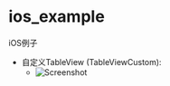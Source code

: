 ios_example
===========

iOS例子

 * 自定义TableView (TableViewCustom):
   * ![Screenshot](https://raw.github.com/cgg5207/ios_example/master/TableViewCustom/preview.png)
